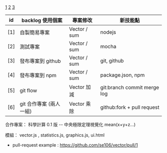 [1](https://github.com/se106/vector/blob/6d8116a359dd28864591651ba9c361771a7f705e/src/vector.js)
[2](https://github.com/se106/vector/commit/1fd890ad740c9f817cfbbfc18901fcdd36c9d0b9)
[3](https://github.com/se106/vector)

id  | backlog 使用個案       | 專案修改       | 新技能點                 
----|-----------------------|----------------|------------------------------------
[1] | 自製簡易專案           | Vector / sum   | nodejs
[2] | 測試專案               | Vector / sum   | mocha
[3] | 發布專案到 github      | Vector / sum   | git, github
[4] | 發布專案到 npm         | Vector / sum   | package.json, npm
[5] | git flow              | Vector 加減     | git:branch commit merge log
[6] | git 合作專案 (兩人一組) | Vector 乘除    | github:fork + pull request

合作專案： 科學計算 0.1 版 -- 中央極限定理視覺化 mean(x+y+z...) 

模組： vector.js , statistics.js, graphics.js, ui.html

* pull-request example : https://github.com/se106/vector/pull/1